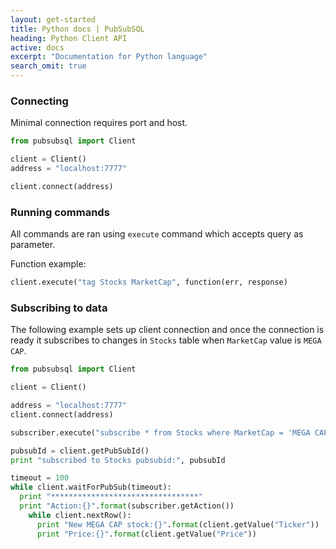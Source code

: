 ```yaml
---
layout: get-started
title: Python docs | PubSubSQL
heading: Python Client API
active: docs
excerpt: "Documentation for Python language"
search_omit: true
---
```


### Connecting

Minimal connection requires port and host.


``` python
from pubsubsql import Client

client = Client()
address = "localhost:7777"

client.connect(address)
```

### Running commands

All commands are ran using `execute` command which accepts query as parameter.

Function example:

``` python
client.execute("tag Stocks MarketCap", function(err, response) 
```

### Subscribing to data

The following example sets up client connection and once the connection is ready it subscribes to changes in `Stocks` table
when `MarketCap` value is `MEGA CAP`.

``` python
from pubsubsql import Client

client = Client()

address = "localhost:7777"
client.connect(address)

subscriber.execute("subscribe * from Stocks where MarketCap = 'MEGA CAP'")

pubsubId = client.getPubSubId()
print "subscribed to Stocks pubsubid:", pubsubId

timeout = 100
while client.waitForPubSub(timeout):
  print "*********************************"
  print "Action:{}".format(subscriber.getAction())
    while client.nextRow():
      print "New MEGA CAP stock:{}".format(client.getValue("Ticker"))
      print "Price:{}".format(client.getValue("Price"))

```
